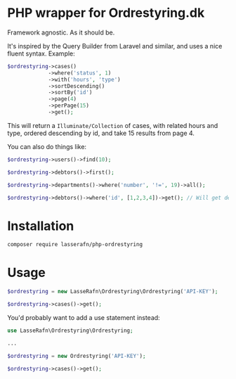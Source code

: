 # PHP wrapper for Ordrestyring.dk
Framework agnostic. As it should be.

It's inspired by the Query Builder from Laravel and similar, and uses a nice fluent syntax. Example: 

````php
$ordrestyring->cases()
             ->where('status', 1)
             ->with('hours', 'type')
             ->sortDescending()
             ->sortBy('id')
             ->page(4)
             ->perPage(15)
             ->get();
````

This will return a ````Illuminate/Collection```` of cases, with related hours and type, ordered descending by id, and take 15 results from page 4.

You can also do things like:
````php
$ordrestyring->users()->find(10);
````

````php
$ordrestyring->debtors()->first();
````

````php
$ordrestyring->departments()->where('number', '!=', 19)->all();
````

````php
$ordrestyring->debtors()->where('id', [1,2,3,4])->get(); // Will get debtors with id 1, 2, 3 and/or 4
````

# Installation
````bash
composer require lasserafn/php-ordrestyring
````

# Usage
````php
$ordrestyring = new LasseRafn\Ordrestyring\Ordrestyring('API-KEY');

$ordrestyring->cases()->get();
````

You'd probably want to add a use statement instead:
````php
use LasseRafn\Ordrestyring\Ordrestyring;

...

$ordrestyring = new Ordrestyring('API-KEY');

$ordrestyring->cases()->get();
````